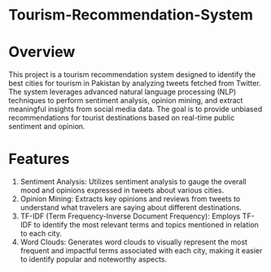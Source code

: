 # Tourism-Recommendation-System

# Overview
This project is a tourism recommendation system designed to identify the best cities for tourism in Pakistan by analyzing tweets fetched from Twitter. The system leverages advanced natural language processing (NLP) techniques to perform sentiment analysis, opinion mining, and extract meaningful insights from social media data. The goal is to provide unbiased recommendations for tourist destinations based on real-time public sentiment and opinion.

# Features
1. Sentiment Analysis: Utilizes sentiment analysis to gauge the overall mood and opinions expressed in tweets about various cities.
2. Opinion Mining: Extracts key opinions and reviews from tweets to understand what travelers are saying about different destinations.
3. TF-IDF (Term Frequency-Inverse Document Frequency): Employs TF-IDF to identify the most relevant terms and topics mentioned in relation to each city.
4. Word Clouds: Generates word clouds to visually represent the most frequent and impactful terms associated with each city, making it easier to identify popular and noteworthy aspects.
